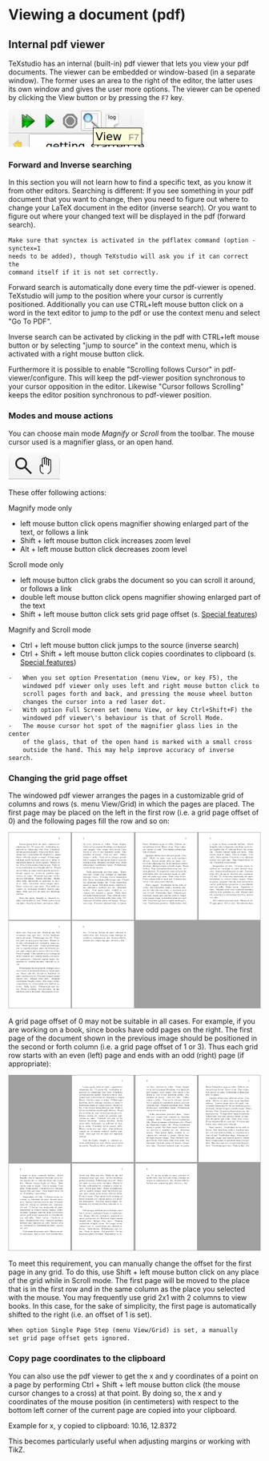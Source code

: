 # Viewing a document (pdf)
<!--
**TODO** internal/external 
how to switch to windowed/external
-->
## Internal pdf viewer

TeXstudio has an internal (built-in) pdf viewer that lets you view your
pdf documents. The viewer can be embedded or window-based (in a separate
window). The former uses an area to the right of the editor, the latter
uses its own window and gives the user more options. The viewer can be
opened by clicking the View button or by pressing the `F7` key.

![View button](images/viewbutton.png)

### Forward and Inverse searching

In this section you will not learn how to find a specific text, as you
know it from other editors. Searching is different: If you see something
in your pdf document that you want to change, then you need to figure
out where to change your LaTeX document in the editor (inverse search).
Or you want to figure out where your changed text will be displayed in
the pdf (forward search). 

```{note}
Make sure that synctex is activated in the pdflatex command (option -synctex=1
needs to be added), though TeXstudio will ask you if it can correct the
command itself if it is not set correctly.
```

Forward search is automatically done every time the pdf-viewer is
opened. TeXstudio will jump to the position where your cursor is
currently positioned. Additionally you can use CTRL+left mouse button
click on a word in the text editor to jump to the pdf or use the context
menu and select \"Go To PDF\".

Inverse search can be activated by clicking in the pdf with CTRL+left
mouse button or by selecting \"jump to source\" in the context menu,
which is activated with a right mouse button click.

Furthermore it is possible to enable \"Scrolling follows Cursor\" in
pdf-viewer/configure. This will keep the pdf-viewer position synchronous
to your cursor opposition in the editor. Likewise \"Cursor follows
Scrolling\" keeps the editor position synchronous to pdf-viewer
position.

### Modes and mouse actions

You can choose main mode *Magnify* or *Scroll* from the toolbar. The
mouse cursor used is a magnifier glass, or an open hand. 

![Mouse mode](images/tb_pdf_magnifyPan.png)

These offer following actions:

Magnify mode only

-   left mouse button click opens magnifier showing enlarged part of the
    text, or follows a link
-   Shift + left mouse button click increases zoom level
-   Alt + left mouse button click decreases zoom level

Scroll mode only

-   left mouse button click grabs the document so you can scroll it
    around, or follows a link
-   double left mouse button click opens magnifier showing enlarged part
    of the text
-   Shift + left mouse button click sets grid page offset (s. [Special features](#changing-the-grid-page-offset))

Magnify and Scroll mode

-   Ctrl + left mouse button click jumps to the source (inverse search)
-   Ctrl + Shift + left mouse button click copies coordinates to
    clipboard (s. [Special features](#copy-page-coordinates-to-the-clipboard))

```{note}
-   When you set option Presentation (menu View, or key F5), the
    windowed pdf viewer only uses left and right mouse button click to
    scroll pages forth and back, and pressing the mouse wheel button
    changes the cursor into a red laser dot.
-   With option Full Screen set (menu View, or key Ctrl+Shift+F) the
    windowed pdf viewer\'s behaviour is that of Scroll Mode.
-   The mouse cursor hot spot of the magnifier glass lies in the center
    of the glass, that of the open hand is marked with a small cross
    outside the hand. This may help improve accuracy of inverse search.
```

### Changing the grid page offset

The windowed pdf viewer arranges the pages in a customizable grid of
columns and rows (s. menu View/Grid) in which the pages are placed. The
first page may be placed on the left in the first row (i.e. a grid page
offset of 0) and the following pages fill the row and so on:

![grid 4x2 (4 columns, 2 rows), first page in first column of first row](images/grid4x2_book_col1.png)

A grid page offset of 0 may not be suitable in all cases. For example,
if you are working on a book, since books have odd pages on the right.
The first page of the document shown in the previous image should be
positioned in the second or forth column (i.e. a grid page offset of 1
or 3). Thus each grid row starts with an even (left) page and ends with
an odd (right) page (if appropriate):

![grid 4x2, first page in second column, the space on the left side remains empty](images/grid4x2_book_col2.png)

To meet this requirement, you can manually change the offset for the
first page in any grid. To do this, use Shift + left mouse button click
on any place of the grid while in Scroll mode. The first page will be
moved to the place that is in the first row and in the same column as
the place you selected with the mouse. You may frequently use grid 2x1
with 2 columns to view books. In this case, for the sake of simplicity,
the first page is automatically shifted to the right (i.e. an offset of
1 is set).

```{hint}
When option Single Page Step (menu View/Grid) is set, a manually
set grid page offset gets ignored.
```

### Copy page coordinates to the clipboard

You can also use the pdf viewer to get the x and y coordinates of a
point on a page by performing Ctrl + Shift + left mouse button click
(the mouse cursor changes to a cross) at that point. By doing so, the x
and y coordinates of the mouse position (in centimeters) with respect to
the bottom left corner of the current page are copied into your
clipboard.

Example for x, y copied to clipboard: 10.16, 12.8372

This becomes particularly useful when adjusting margins or working with
TikZ.

